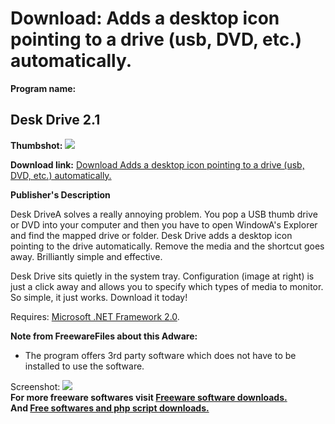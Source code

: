 # Download: Adds a desktop icon pointing to a drive (usb, DVD, etc.) automatically.

**Program name:**

## Desk Drive 2.1

  
**Thumbshot:** ![](http://www.freewarefiles.com/screenshot/deskdrive14_md.gif)   
  
**Download link:** [Download Adds a desktop icon pointing to a drive (usb, DVD, etc.) automatically.](http://freesoftwares.boysofts.com/Desk-Drive_program_40663.html)  
  


**Publisher's Description**  
  


Desk DriveA solves a really annoying problem. You pop a USB thumb drive or DVD into your computer and then you have to open WindowA's Explorer and find the mapped drive or folder. Desk Drive adds a desktop icon pointing to the drive automatically. Remove the media and the shortcut goes away. Brilliantly simple and effective. 

Desk Drive sits quietly in the system tray. Configuration (image at right) is just a click away and allows you to specify which types of media to monitor. So simple, it just works. Download it today!

Requires: [Microsoft .NET Framework 2.0](http://www.freewarefiles.com/Microsoft-NET-Framework-x-Final_program_16026.html). 

**Note from FreewareFiles about this Adware:**

  * The program offers 3rd party software which does not have to be installed to use the software. 

  
  
Screenshot: ![](http://www.freewarefiles.com/screenshot/deskdrive14.gif)   
**For more freeware softwares visit [Freeware software downloads.](http://freesoftwares.boysofts.com/)**   
**And [Free softwares and php script downloads.](http://www.boysofts.com/)**
